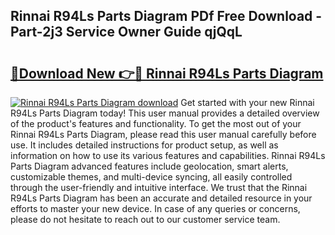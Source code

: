 ## Rinnai R94Ls Parts Diagram PDf Free Download - Part-2j3 Service Owner Guide qjQqL

# <h2><a href="http://dfnbyz3.blite.top/?on=Rinnai+R94Ls+Parts+Diagram">🔗Download New 👉🔴 Rinnai R94Ls Parts Diagram</a></h2>

[![Rinnai R94Ls Parts Diagram download](https://i.imgur.com/lujVjoI.png)](http://dfnbyz3.blite.top/?on=Rinnai+R94Ls+Parts+Diagram)
Get started with your new Rinnai R94Ls Parts Diagram today! This user manual provides a detailed overview of the product's features and functionality. To get the most out of your Rinnai R94Ls Parts Diagram, please read this user manual carefully before use. It includes detailed instructions for product setup, as well as information on how to use its various features and capabilities. Rinnai R94Ls Parts Diagram advanced features include geolocation, smart alerts, customizable themes, and multi-device syncing, all easily controlled through the user-friendly and intuitive interface. We trust that the Rinnai R94Ls Parts Diagram has been an accurate and detailed resource in your efforts to master your new device. In case of any queries or concerns, please do not hesitate to reach out to our customer service team.
